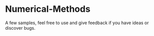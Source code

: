 # Numerical-Methods
A few samples, feel free to use and give feedback if you have ideas or discover bugs.
